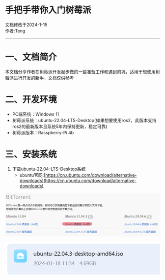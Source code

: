 # 手把手带你入门树莓派
文档修改于2024-1-15  
作者:Teng
____
# 一、文档简介
本文档分享作者在树莓派开发起步做的一些准备工作和遇到的坑，适用于想使用树莓派进行开发的新手，文档仅供参考
# 二、开发环境
- PC端系统：Windows 11
- 树莓派系统：ubuntu-22.04-LTS-Desktop(如果想要使用ros2，此版本支持ros2的最新版本且系统5年内保持更新，稳定可靠)
- 树莓派版本：Rasspberry-Pi 4b
# 三、安装系统
1. 下载ubuntu-22.04-LTS-Desktop系统
   - ubuntu官网:[https://cn.ubuntu.com/download/alternative-downloads](https://cn.ubuntu.com/download/alternative-downloads)
     
![image](https://github.com/twy2020/YAU-ICR/blob/main/Components/Raspberry-Pi%E4%B8%93%E5%8C%BA/%E6%A0%91%E8%8E%93%E6%B4%BE%E5%85%A5%E9%97%A8%E7%BB%8F%E9%AA%8C/pic/Snipaste_2024-01-18_11-35-29.png)

![image](https://github.com/twy2020/YAU-ICR/blob/main/Components/Raspberry-Pi%E4%B8%93%E5%8C%BA/%E6%A0%91%E8%8E%93%E6%B4%BE%E5%85%A5%E9%97%A8%E7%BB%8F%E9%AA%8C/pic/Snipaste_2024-01-18_11-36-28.png)
